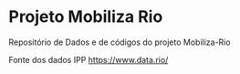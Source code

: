 # Projeto Mobiliza Rio

Repositório de Dados e de códigos do projeto Mobiliza-Rio

Fonte dos dados IPP
https://www.data.rio/

